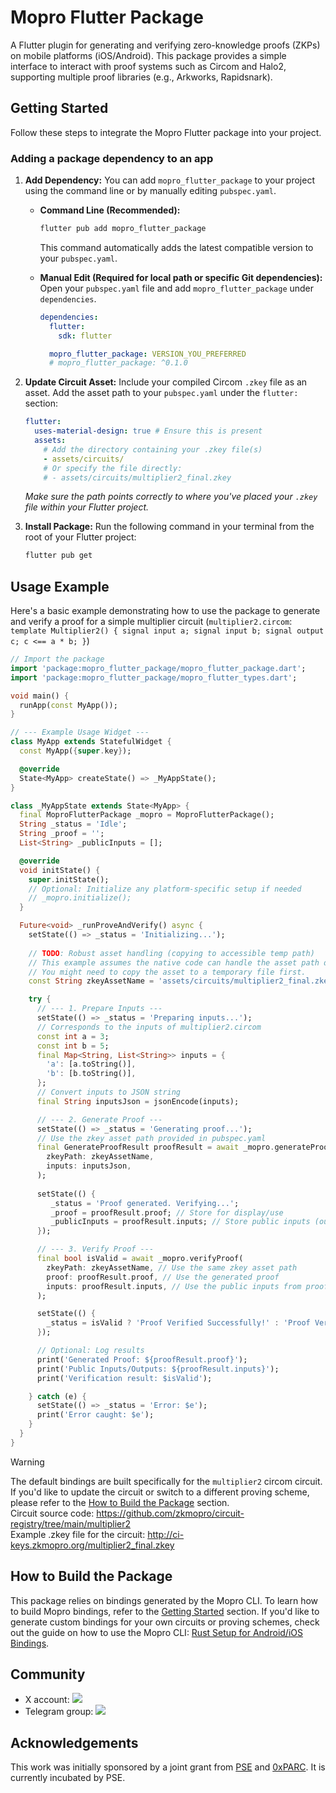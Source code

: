 # Mopro Flutter Package

A Flutter plugin for generating and verifying zero-knowledge proofs (ZKPs) on mobile platforms (iOS/Android). This package provides a simple interface to interact with proof systems such as Circom and Halo2, supporting multiple proof libraries (e.g., Arkworks, Rapidsnark).

## Getting Started

Follow these steps to integrate the Mopro Flutter package into your project.

### Adding a package dependency to an app

1.  **Add Dependency:** You can add `mopro_flutter_package` to your project using the command line or by manually editing `pubspec.yaml`.

    *   **Command Line (Recommended):**
        ```bash
        flutter pub add mopro_flutter_package 
        ```
        This command automatically adds the latest compatible version to your `pubspec.yaml`.

    *   **Manual Edit (Required for local path or specific Git dependencies):**
        Open your `pubspec.yaml` file and add `mopro_flutter_package` under `dependencies`.

        ```yaml
        dependencies:
          flutter:
            sdk: flutter

          mopro_flutter_package: VERSION_YOU_PREFERRED
          # mopro_flutter_package: ^0.1.0 
        ```

2.  **Update Circuit Asset:** Include your compiled Circom `.zkey` file as an asset. Add the asset path to your `pubspec.yaml` under the `flutter:` section:

    ```yaml
    flutter:
      uses-material-design: true # Ensure this is present
      assets:
        # Add the directory containing your .zkey file(s)
        - assets/circuits/ 
        # Or specify the file directly:
        # - assets/circuits/multiplier2_final.zkey 
    ```
    *Make sure the path points correctly to where you've placed your `.zkey` file within your Flutter project.*

3.  **Install Package:** Run the following command in your terminal from the root of your Flutter project:

    ```bash
    flutter pub get
    ```

## Usage Example

Here's a basic example demonstrating how to use the package to generate and verify a proof for a simple multiplier circuit (`multiplier2.circom`: `template Multiplier2() { signal input a; signal input b; signal output c; c <== a * b; }`)

```dart
// Import the package
import 'package:mopro_flutter_package/mopro_flutter_package.dart';
import 'package:mopro_flutter_package/mopro_flutter_types.dart';

void main() {
  runApp(const MyApp());
}

// --- Example Usage Widget ---
class MyApp extends StatefulWidget {
  const MyApp({super.key});

  @override
  State<MyApp> createState() => _MyAppState();
}

class _MyAppState extends State<MyApp> {
  final MoproFlutterPackage _mopro = MoproFlutterPackage();
  String _status = 'Idle';
  String _proof = '';
  List<String> _publicInputs = [];

  @override
  void initState() {
    super.initState();
    // Optional: Initialize any platform-specific setup if needed
    // _mopro.initialize(); 
  }

  Future<void> _runProveAndVerify() async {
    setState(() => _status = 'Initializing...');
    
    // TODO: Robust asset handling (copying to accessible temp path)
    // This example assumes the native code can handle the asset path directly.
    // You might need to copy the asset to a temporary file first.
    const String zkeyAssetName = 'assets/circuits/multiplier2_final.zkey'; 

    try {
      // --- 1. Prepare Inputs ---
      setState(() => _status = 'Preparing inputs...');
      // Corresponds to the inputs of multiplier2.circom
      const int a = 3;
      const int b = 5;
      final Map<String, List<String>> inputs = {
        'a': [a.toString()],
        'b': [b.toString()],
      };
      // Convert inputs to JSON string
      final String inputsJson = jsonEncode(inputs);

      // --- 2. Generate Proof ---
      setState(() => _status = 'Generating proof...');
      // Use the zkey asset path provided in pubspec.yaml
      final GenerateProofResult proofResult = await _mopro.generateProof(
        zkeyPath: zkeyAssetName, 
        inputs: inputsJson,
      );
      
      setState(() {
         _status = 'Proof generated. Verifying...';
         _proof = proofResult.proof; // Store for display/use
         _publicInputs = proofResult.inputs; // Store public inputs (outputs of circuit)
      });

      // --- 3. Verify Proof ---
      final bool isValid = await _mopro.verifyProof(
        zkeyPath: zkeyAssetName, // Use the same zkey asset path
        proof: proofResult.proof, // Use the generated proof
        inputs: proofResult.inputs, // Use the public inputs from proof generation
      );

      setState(() {
        _status = isValid ? 'Proof Verified Successfully!' : 'Proof Verification Failed!';
      });

      // Optional: Log results
      print('Generated Proof: ${proofResult.proof}');
      print('Public Inputs/Outputs: ${proofResult.inputs}');
      print('Verification result: $isValid');

    } catch (e) {
      setState(() => _status = 'Error: $e');
      print('Error caught: $e');
    }
  }
}
```

> [!WARNING]  
> The default bindings are built specifically for the `multiplier2` circom circuit. If you'd like to update the circuit or switch to a different proving scheme, please refer to the [How to Build the Package](#how-to-build-the-package) section.<br/>
> Circuit source code: https://github.com/zkmopro/circuit-registry/tree/main/multiplier2<br/>
> Example .zkey file for the circuit: http://ci-keys.zkmopro.org/multiplier2_final.zkey<br/>

## How to Build the Package

This package relies on bindings generated by the Mopro CLI.
To learn how to build Mopro bindings, refer to the [Getting Started](https://zkmopro.org/docs/getting-started) section.
If you'd like to generate custom bindings for your own circuits or proving schemes, check out the guide on how to use the Mopro CLI: [Rust Setup for Android/iOS Bindings](https://zkmopro.org/docs/setup/rust-setup#setup-any-rust-project).

## Community

-   X account: <a href="https://twitter.com/zkmopro"><img src="https://img.shields.io/twitter/follow/zkmopro?style=flat-square&logo=x&label=zkmopro"></a>
-   Telegram group: <a href="https://t.me/zkmopro"><img src="https://img.shields.io/badge/telegram-@zkmopro-blue.svg?style=flat-square&logo=telegram"></a>

## Acknowledgements

This work was initially sponsored by a joint grant from [PSE](https://pse.dev/) and [0xPARC](https://0xparc.org/). It is currently incubated by PSE.
